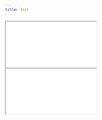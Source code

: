 ```yaml
---
title: Test
---
```


<html lang="en" dir="ltr">
  <head>
    <meta charset="utf-8">
    <title>First try</title>
  </head>
  <body>
    <iframe src="./example_map.html" title="Basic map with folium"></iframe>
    <iframe src="example_map.html" title="Basic map with folium"></iframe>
  </body>
</html>



